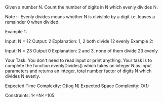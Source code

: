 Given a number N. Count the number of digits in N which evenly divides N.

Note :- Evenly divides means whether N is divisible by a digit i.e. leaves a remainder 0 when divided.
 

Example 1:

Input:
N = 12
Output:
2
Explanation:
1, 2 both divide 12 evenly
Example 2:

Input:
N = 23
Output
0
Explanation:
2 and 3, none of them
divide 23 evenly

Your Task:
You don't need to read input or print anything. Your task is to complete the function evenlyDivides() which takes an integer N as input parameters and returns an integer, total number factor of digits N which divides N evenly.


Expected Time Complexity: O(log N)
Expected Space Complexity: O(1)
 

Constraints:
1<=N<=105

